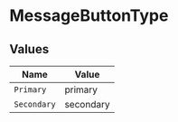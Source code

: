 # MessageButtonType


## Values

| Name        | Value       |
| ----------- | ----------- |
| `Primary`   | primary     |
| `Secondary` | secondary   |